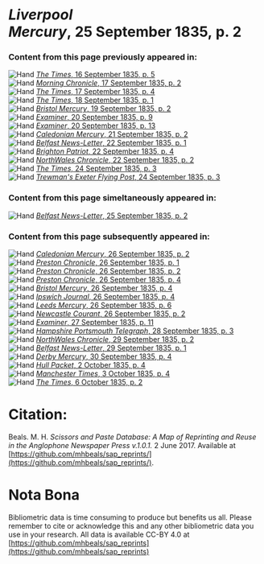 # *Liverpool Mercury*, 25 September 1835, p. 2  
  
### Content from this page previously appeared in:  
![Hand](http://scissorsandpaste.net/wp-content/uploads/2017/06/smallhandpointer.png) [*The Times*, 16 September 1835, p. 5](https://mhbeals.github.io/sap_html/The-Times/The-Times-16-September-1835-p-5)  
![Hand](http://scissorsandpaste.net/wp-content/uploads/2017/06/smallhandpointer.png) [*Morning Chronicle*, 17 September 1835, p. 2](https://mhbeals.github.io/sap_html/Morning-Chronicle/Morning-Chronicle-17-September-1835-p-2)  
![Hand](http://scissorsandpaste.net/wp-content/uploads/2017/06/smallhandpointer.png) [*The Times*, 17 September 1835, p. 4](https://mhbeals.github.io/sap_html/The-Times/The-Times-17-September-1835-p-4)  
![Hand](http://scissorsandpaste.net/wp-content/uploads/2017/06/smallhandpointer.png) [*The Times*, 18 September 1835, p. 1](https://mhbeals.github.io/sap_html/The-Times/The-Times-18-September-1835-p-1)  
![Hand](http://scissorsandpaste.net/wp-content/uploads/2017/06/smallhandpointer.png) [*Bristol Mercury*, 19 September 1835, p. 2](https://mhbeals.github.io/sap_html/Bristol-Mercury/Bristol-Mercury-19-September-1835-p-2)  
![Hand](http://scissorsandpaste.net/wp-content/uploads/2017/06/smallhandpointer.png) [*Examiner*, 20 September 1835, p. 9](https://mhbeals.github.io/sap_html/Examiner/Examiner-20-September-1835-p-9)  
![Hand](http://scissorsandpaste.net/wp-content/uploads/2017/06/smallhandpointer.png) [*Examiner*, 20 September 1835, p. 13](https://mhbeals.github.io/sap_html/Examiner/Examiner-20-September-1835-p-13)  
![Hand](http://scissorsandpaste.net/wp-content/uploads/2017/06/smallhandpointer.png) [*Caledonian Mercury*, 21 September 1835, p. 2](https://mhbeals.github.io/sap_html/Caledonian-Mercury/Caledonian-Mercury-21-September-1835-p-2)  
![Hand](http://scissorsandpaste.net/wp-content/uploads/2017/06/smallhandpointer.png) [*Belfast News-Letter*, 22 September 1835, p. 1](https://mhbeals.github.io/sap_html/Belfast-News-Letter/Belfast-News-Letter-22-September-1835-p-1)  
![Hand](http://scissorsandpaste.net/wp-content/uploads/2017/06/smallhandpointer.png) [*Brighton Patriot*, 22 September 1835, p. 4](https://mhbeals.github.io/sap_html/Brighton-Patriot/Brighton-Patriot-22-September-1835-p-4)  
![Hand](http://scissorsandpaste.net/wp-content/uploads/2017/06/smallhandpointer.png) [*NorthWales Chronicle*, 22 September 1835, p. 2](https://mhbeals.github.io/sap_html/NorthWales-Chronicle/NorthWales-Chronicle-22-September-1835-p-2)  
![Hand](http://scissorsandpaste.net/wp-content/uploads/2017/06/smallhandpointer.png) [*The Times*, 24 September 1835, p. 3](https://mhbeals.github.io/sap_html/The-Times/The-Times-24-September-1835-p-3)  
![Hand](http://scissorsandpaste.net/wp-content/uploads/2017/06/smallhandpointer.png) [*Trewman's Exeter Flying Post*, 24 September 1835, p. 3](https://mhbeals.github.io/sap_html/Trewman's-Exeter-Flying-Post/Trewman's-Exeter-Flying-Post-24-September-1835-p-3)  
  
### Content from this page simeltaneously appeared in:  
![Hand](http://scissorsandpaste.net/wp-content/uploads/2017/06/smallhandpointer.png) [*Belfast News-Letter*, 25 September 1835, p. 2](https://mhbeals.github.io/sap_html/Belfast-News-Letter/Belfast-News-Letter-25-September-1835-p-2)  
  
### Content from this page subsequently appeared in:  
![Hand](http://scissorsandpaste.net/wp-content/uploads/2017/06/smallhandpointer.png) [*Caledonian Mercury*, 26 September 1835, p. 2](https://mhbeals.github.io/sap_html/Caledonian-Mercury/Caledonian-Mercury-26-September-1835-p-2)  
![Hand](http://scissorsandpaste.net/wp-content/uploads/2017/06/smallhandpointer.png) [*Preston Chronicle*, 26 September 1835, p. 1](https://mhbeals.github.io/sap_html/Preston-Chronicle/Preston-Chronicle-26-September-1835-p-1)  
![Hand](http://scissorsandpaste.net/wp-content/uploads/2017/06/smallhandpointer.png) [*Preston Chronicle*, 26 September 1835, p. 2](https://mhbeals.github.io/sap_html/Preston-Chronicle/Preston-Chronicle-26-September-1835-p-2)  
![Hand](http://scissorsandpaste.net/wp-content/uploads/2017/06/smallhandpointer.png) [*Preston Chronicle*, 26 September 1835, p. 4](https://mhbeals.github.io/sap_html/Preston-Chronicle/Preston-Chronicle-26-September-1835-p-4)  
![Hand](http://scissorsandpaste.net/wp-content/uploads/2017/06/smallhandpointer.png) [*Bristol Mercury*, 26 September 1835, p. 4](https://mhbeals.github.io/sap_html/Bristol-Mercury/Bristol-Mercury-26-September-1835-p-4)  
![Hand](http://scissorsandpaste.net/wp-content/uploads/2017/06/smallhandpointer.png) [*Ipswich Journal*, 26 September 1835, p. 4](https://mhbeals.github.io/sap_html/Ipswich-Journal/Ipswich-Journal-26-September-1835-p-4)  
![Hand](http://scissorsandpaste.net/wp-content/uploads/2017/06/smallhandpointer.png) [*Leeds Mercury*, 26 September 1835, p. 6](https://mhbeals.github.io/sap_html/Leeds-Mercury/Leeds-Mercury-26-September-1835-p-6)  
![Hand](http://scissorsandpaste.net/wp-content/uploads/2017/06/smallhandpointer.png) [*Newcastle Courant*, 26 September 1835, p. 2](https://mhbeals.github.io/sap_html/Newcastle-Courant/Newcastle-Courant-26-September-1835-p-2)  
![Hand](http://scissorsandpaste.net/wp-content/uploads/2017/06/smallhandpointer.png) [*Examiner*, 27 September 1835, p. 11](https://mhbeals.github.io/sap_html/Examiner/Examiner-27-September-1835-p-11)  
![Hand](http://scissorsandpaste.net/wp-content/uploads/2017/06/smallhandpointer.png) [*Hampshire Portsmouth Telegraph*, 28 September 1835, p. 3](https://mhbeals.github.io/sap_html/Hampshire-Portsmouth-Telegraph/Hampshire-Portsmouth-Telegraph-28-September-1835-p-3)  
![Hand](http://scissorsandpaste.net/wp-content/uploads/2017/06/smallhandpointer.png) [*NorthWales Chronicle*, 29 September 1835, p. 2](https://mhbeals.github.io/sap_html/NorthWales-Chronicle/NorthWales-Chronicle-29-September-1835-p-2)  
![Hand](http://scissorsandpaste.net/wp-content/uploads/2017/06/smallhandpointer.png) [*Belfast News-Letter*, 29 September 1835, p. 1](https://mhbeals.github.io/sap_html/Belfast-News-Letter/Belfast-News-Letter-29-September-1835-p-1)  
![Hand](http://scissorsandpaste.net/wp-content/uploads/2017/06/smallhandpointer.png) [*Derby Mercury*, 30 September 1835, p. 4](https://mhbeals.github.io/sap_html/Derby-Mercury/Derby-Mercury-30-September-1835-p-4)  
![Hand](http://scissorsandpaste.net/wp-content/uploads/2017/06/smallhandpointer.png) [*Hull Packet*, 2 October 1835, p. 4](https://mhbeals.github.io/sap_html/Hull-Packet/Hull-Packet-2-October-1835-p-4)  
![Hand](http://scissorsandpaste.net/wp-content/uploads/2017/06/smallhandpointer.png) [*Manchester Times*, 3 October 1835, p. 4](https://mhbeals.github.io/sap_html/Manchester-Times/Manchester-Times-3-October-1835-p-4)  
![Hand](http://scissorsandpaste.net/wp-content/uploads/2017/06/smallhandpointer.png) [*The Times*, 6 October 1835, p. 2](https://mhbeals.github.io/sap_html/The-Times/The-Times-6-October-1835-p-2)  


# Citation: 

Beals. M. H. *Scissors and Paste Database: A Map of Reprinting and Reuse in the Anglophone Newspaper Press v.1.0.1.* 2 June 2017. Available at [https://github.com/mhbeals/sap_reprints/](https://github.com/mhbeals/sap_reprints/). 

# Nota Bona

Bibliometric data is time consuming to produce but benefits us all. Please remember to cite or acknowledge this and any other bibliometric data you use in your research. All data is available CC-BY 4.0 at [https://github.com/mhbeals/sap_reprints](https://github.com/mhbeals/sap_reprints)